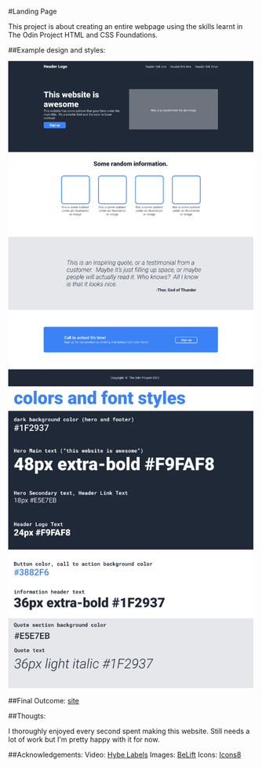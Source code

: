 #Landing Page

This project is about creating an entire webpage using the skills learnt in The Odin Project HTML and CSS Foundations. 

##Example design and styles:

<img src="./img_github/odin-project.png" width="500"/>
<img src="./img_github/colors_and_stuff.png" width="500"/>

##Final Outcome:
[site](https://jmndz.github.io/landing_page)

##Thougts:

I thoroughly enjoyed every second spent making this website. Still needs a lot of work but I'm pretty happy with it for now.

##Acknowledgements:
Video: [Hybe Labels](https://www.youtube.com/watch?v=Bm-YH-3a8Zs)
Images: [BeLift](https://beliftlab.com/artist/profile/ENHYPEN)
Icons: [Icons8](https://icons8.com/icon/set/social-media/color)